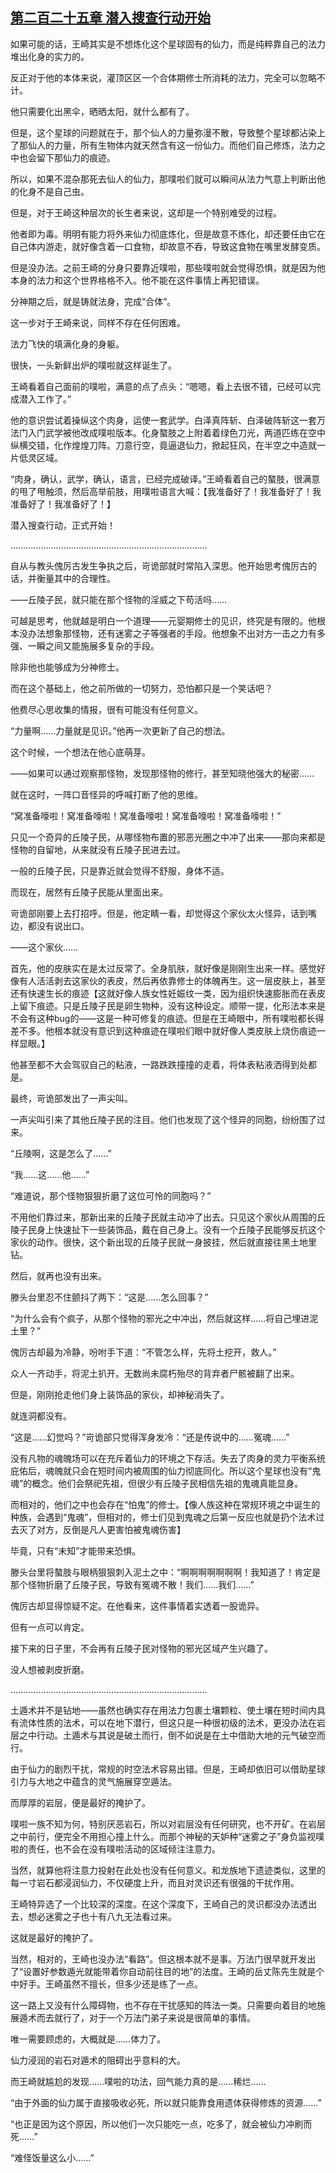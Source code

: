 ## [第二百二十五章 潜入搜查行动开始](https://www.xxbiquge.com/11_11207/9231962.html)


  如果可能的话，王崎其实是不想炼化这个星球固有的仙力，而是纯粹靠自己的法力堆出化身的实力的。

  反正对于他的本体来说，灌顶区区一个合体期修士所消耗的法力，完全可以忽略不计。

  他只需要化出黑伞，晒晒太阳，就什么都有了。

  但是，这个星球的问题就在于，那个仙人的力量弥漫不散，导致整个星球都沾染上了那仙人的力量，所有生物体内就天然含有这一份仙力。而他们自己修炼，法力之中也会留下那仙力的痕迹。

  所以，如果不混杂那死去仙人的仙力，那噗啦们就可以瞬间从法力气意上判断出他的化身不是自己虫。

  但是，对于王崎这种层次的长生者来说，这却是一个特别难受的过程。

  他者即为毒。明明有能力将外来仙力彻底炼化，但是故意不炼化，却还要任由它在自己体内游走，就好像含着一口食物，却故意不吞，导致这食物在嘴里发酵变质。

  但是没办法。之前王崎的分身只要靠近噗啦，那些噗啦就会觉得恐惧，就是因为他本身的法力和这个世界格格不入。他不能在这件事情上再犯错误。

  分神期之后，就是铸就法身，完成“合体”。

  这一步对于王崎来说，同样不存在任何困难。

  法力飞快的填满化身的身躯。

  很快，一头新鲜出炉的噗啦就这样诞生了。

  王崎看着自己面前的噗啦，满意的点了点头：“嗯嗯，看上去很不错，已经可以完成潜入工作了。”

  他的意识尝试着操纵这个肉身，运使一套武学。白泽真阵斩、白泽破阵斩这一套万法门入门武学被他改成噗啦版本。化身螯肢之上附着着绿色刀光，两道匹练在空中纵横交错，化作煌煌刀阵。刀意行空，竟逼退仙力，掀起狂风，在半空之中造就一片低灵区域。

  “肉身，确认，武学，确认，语言，已经完成破译。”王崎看着自己的螯肢，很满意的甩了甩触须，然后高举前肢，用噗啦语言大喊：【我准备好了！我准备好了！我准备好了！我准备好了！】

  潜入搜查行动，正式开始！

  ……………………………………………………………………

  自从与教头傀厉古发生争执之后，岢诡部就时常陷入深思。他开始思考傀厉古的话，并衡量其中的合理性。

  ——丘陵子民，就只能在那个怪物的淫威之下苟活吗……

  可越是思考，他就越是明白一个道理——元婴期修士的见识，终究是有限的。他根本没办法想象那怪物，还有迷雾之子等强者的手段。他想象不出对方一击之力有多强、一瞬之间又能施展多复杂的手段。

  除非他也能够成为分神修士。

  而在这个基础上，他之前所做的一切努力，恐怕都只是一个笑话吧？

  他费尽心思收集的情报，很有可能没有任何意义。

  “力量啊……力量就是见识。”他再一次更新了自己的想法。

  这个时候，一个想法在他心底萌芽。

  ——如果可以通过观察那怪物，发现那怪物的修行，甚至知晓他强大的秘密……

  就在这时，一阵口音怪异的呼喊打断了他的思维。

  “窝准备嚎啦！窝准备嚎啦！窝准备嚎啦！窝准备嚎啦！窝准备嚎啦！”

  只见一个奇异的丘陵子民，从哪怪物布置的邪恶光圈之中冲了出来——那向来都是怪物的自留地，从来就没有丘陵子民进去过。

  一般的丘陵子民，只是靠近就会觉得不舒服，身体不适。

  而现在，居然有丘陵子民能从里面出来。

  岢诡部刚要上去打招呼。但是，他定睛一看，却觉得这个家伙太火怪异，话到嘴边，都没有说出口。

  ——这个家伙……

  首先，他的皮肤实在是太过反常了。全身肌肤，就好像是刚刚生出来一样。感觉好像有人活活剥去这家伙的表皮，然后再依靠修士的体魄再生。这一层皮肤上，甚至还有快速生长的痕迹【这就好像人族女性妊娠纹一类，因为组织快速膨胀而在表皮上留下痕迹。只是丘陵子民是卵生物种，没有这种设定。顺带一提，化形法本来是不会有这种bug的——这是一种可修复的痕迹。但是在王崎眼中，所有噗啦都长得差不多。他根本就没有意识到这种痕迹在噗啦们眼中就好像人类皮肤上烧伤痕迹一样显眼。】

  他甚至都不大会驾驭自己的粘液，一路跌跌撞撞的走着，将体表粘液洒得到处都是。

  最终，岢诡部发出了一声尖叫。

  一声尖叫引来了其他丘陵子民的注目。他们也发现了这个怪异的同胞，纷纷围了过来。

  “丘陵啊，这是怎么了……”

  “我……这……他……”

  “难道说，那个怪物狠狠折磨了这位可怜的同胞吗？”

  不用他们靠过来，那新出来的丘陵子民就主动冲了出去。只见这个家伙从周围的丘陵子民身上快速扯下一些装饰品，戴在自己身上。没有一个丘陵子民能够反抗这个家伙的动作。很快，这个新出现的丘陵子民就一身披挂，然后就直接往黑土地里钻。

  然后，就再也没有出来。

  滕头台里忍不住颤抖了两下：“这是……怎么回事？”

  “为什么会有个疯子，从那个怪物的邪光之中冲出，然后就这样……将自己埋进泥土里？”

  傀厉古却最为冷静，吩咐手下道：“不管怎么样，先将土挖开，救人。”

  众人一齐动手，将泥土扒开。无数尚未腐朽殆尽的背弃者尸骸被翻了出来。

  但是，刚刚抢走他们身上装饰品的家伙，却神秘消失了。

  就连洞都没有。

  “这是……幻觉吗？”岢诡部只觉得浑身发冷：“还是传说中的……冤魂……”

  没有凡物的魂魄场可以在充斥着仙力的环境之下存活。失去了肉身的灵力平衡系统庇佑后，魂魄就只会在短时间内被周围的仙力彻底同化。所以这个星球也没有“鬼魂”的概念。他们会祭祀先祖，但很少有丘陵子民相信先祖的鬼魂真能显身。

  而相对的，他们之中也会存在“怕鬼”的修士。【像人族这种在常规环境之中诞生的种族，会遇到“鬼魂”，但相对的，修士们见到鬼魂之后第一反应也就是扔个法术过去灭了对方，反倒是凡人更害怕被鬼魂伤害】

  毕竟，只有“未知”才能带来恐惧。

  滕头台里将螯肢与眼柄狠狠刺入泥土之中：“啊啊啊啊啊啊啊！我知道了！肯定是那个怪物折磨了丘陵子民，导致有冤魂不散！我们……我们……”

  傀厉古却显得惊疑不定。在他看来，这件事情着实透着一股诡异。

  但有一点可以肯定。

  接下来的日子里，不会再有丘陵子民对怪物的邪光区域产生兴趣了。

  没人想被剥皮折磨。

  ……………………………………………………………………

  土遁术并不是钻地——虽然也确实存在用法力包裹土壤颗粒、使土壤在短时间内具有流体性质的法术，可以在地下潜行，但这只是一种很初级的法术，更没办法在岩层之中行动。土遁术与其说是破土而行，倒不如说是在土中借助大地的元气破空而行。

  由于仙力的剧烈干扰，常规的时空法术容易出错。但是，王崎却依旧可以借助星球引力与大地之中蕴含的灵气施展穿空遁法。

  而厚厚的岩层，便是最好的掩护了。

  噗啦一族不知为何，特别厌恶岩石，所以对岩层没有任何研究，也不开矿。在岩层之中前行，便完全不用担心撞上什么。而那个神秘的天妒种“迷雾之子”身负监视噗啦的责任，也不会在没有噗啦活动的区域倾注注意力。

  当然，就算他将注意力投射在此处也没有任何意义。和龙族地下遗迹类似，这里的每一寸岩石都浸润仙力，不仅硬度上升，而且对灵识还有很强的干扰作用。

  王崎特异选了一个比较深的深度。在这个深度下，王崎自己的灵识都没办法透出去，想必迷雾之子也十有八九无法看过来。

  这就是最好的掩护了。

  当然，相对的，王崎也没办法“看路”。但这根本就不是事。万法门很早就开发出了“设置好参数遁光就能带着你自动前往目的地”的法度。王崎的岳丈陈先生就是个中好手。王崎虽然不擅长，但多少还是练了一点。

  这一路上又没有什么障碍物，也不存在干扰感知的阵法一类。只需要向着目的地施展遁术而去就行了，对于一个万法门弟子来说是很简单的事情。

  唯一需要顾虑的，大概就是……体力了。

  仙力浸润的岩石对遁术的阻碍出乎意料的大。

  而王崎就尴尬的发现……噗啦的功法，回气能力真的是……稀烂……

  “由于外面的仙力属于直接吸收必死，所以就只能靠食用遗体获得修炼的资源……”

  “也正是因为这个原因，所以他们一次只能吃一点，吃多了，就会被仙力冲刷而死……”

  “难怪饭量这么小……”
